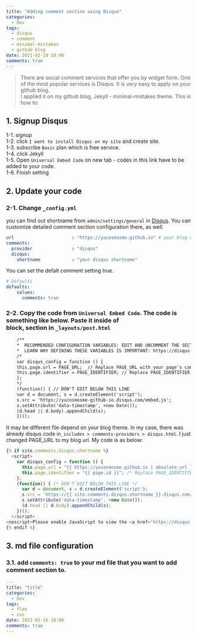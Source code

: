 ```yaml
---
title: "Adding comment section using Disque"
categories:
  - Dev
tags:
  - disqus
  - comment
  - minimal-mistakes
  - github blog
date: 2021-02-18 18:40
comments: true 
---
```


> There are social comment services that offer you by widget form. One of the most popular services is Disqus. It is very easy to apply on your github blog.  
I applied it on my github blog, Jekyll - minimal-mistakes theme. This is how to: 

## 1. Signup Disqus

1-1. signup  
1-2. click `I want to install Disqus on my site` and create site.  
1-3. subscribe `Basic` plan which is free service.  
1-4. click Jekyll  
1-5. Open `Universal Embed Code` on new tab - codes in this link have to be added to your code.  
1-6. Finish setting 

## 2. Update your code

### 2-1. Change `_config.yml`

you can find out shortname from `admin/settings/general` in [Disqus](https://disqus.com/). You can customize detailed comment section configuration there, as well.

```yml
url                      : "https://yucosmosme.github.io" # your blog url
comments:
  provider               : "disqus"
  disqus:
    shortname            : "your disqus shortname" 

```

You can set the defalt comment setting true.
```yml
# Defaults
defaults:
    values:
      comments: true
```

### 2-2. Copy the code from `Universal Embed Code`. The code is something like below. Paste it inside of <article> block, <insert your code> section in  `_layouts/post.html` 


```html
    /**
    *  RECOMMENDED CONFIGURATION VARIABLES: EDIT AND UNCOMMENT THE SECTION BELOW TO INSERT DYNAMIC VALUES FROM YOUR PLATFORM OR CMS.
    *  LEARN WHY DEFINING THESE VARIABLES IS IMPORTANT: https://disqus.com/admin/universalcode/#configuration-variables    */
    /*
    var disqus_config = function () {
    this.page.url = PAGE_URL;  // Replace PAGE_URL with your page's canonical URL variable
    this.page.identifier = PAGE_IDENTIFIER; // Replace PAGE_IDENTIFIER with your page's unique identifier variable
    };
    */
    (function() { // DON'T EDIT BELOW THIS LINE
    var d = document, s = d.createElement('script');
    s.src = 'https://yucosmosme-github-io.disqus.com/embed.js';
    s.setAttribute('data-timestamp', +new Date());
    (d.head || d.body).appendChild(s);
    })();
```

It may be different file depend on your blog theme. In my case, there was already disqus code in`_includes > comments-providers > disqus.html`. I just changed PAGE_URL to my blog url. My code is as below:

```js
{% if site.comments.disqus.shortname %}
  <script>
    var disqus_config = function () {
      this.page.url = "{{ https://yucosmosme.github.io | absolute_url }}";  /* Replace PAGE_URL with your page's canonical URL variable */
      this.page.identifier = "{{ page.id }}"; /* Replace PAGE_IDENTIFIER with your page's unique identifier variable */
    };
    (function() { /* DON'T EDIT BELOW THIS LINE */
      var d = document, s = d.createElement('script');
      s.src = 'https://{{ site.comments.disqus.shortname }}.disqus.com/embed.js';
      s.setAttribute('data-timestamp', +new Date());
      (d.head || d.body).appendChild(s);
    })();
  </script>
<noscript>Please enable JavaScript to view the <a href="https://disqus.com/?ref_noscript">comments powered by Disqus.</a></noscript>
{% endif %}

```


## 3. md file configuration 

### 3.1. add `comments: true` to your md file that you want to add comment section to.

```yml
---
title: "title"
categories:
  - Dev
tags:
  - flex
  - css
date: 2021-02-16 18:00
comments: true 
---
```